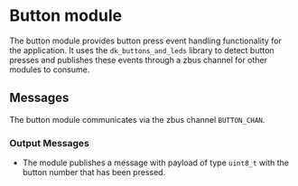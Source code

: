 # Button module

The button module provides button press event handling functionality for the application. It uses the `dk_buttons_and_leds` library to detect button presses and publishes these events through a zbus channel for other modules to consume.

## Messages

The button module communicates via the zbus channel `BUTTON_CHAN`.

### Output Messages

- The module publishes a message with payload of type `uint8_t` with the button number that has been pressed.
